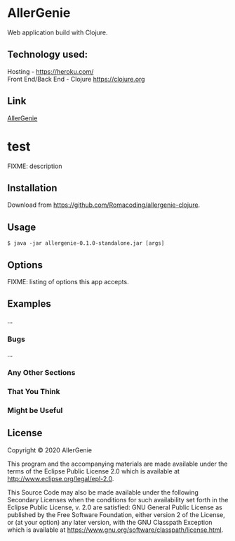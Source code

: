 # AllerGenie

Web application build with Clojure.

## Technology used:

Hosting - https://heroku.com/<br/>
Front End/Back End - Clojure https://clojure.org<br/>

## Link

[AllerGenie](https://clojure-allergenie.herokuapp.com)


# test

FIXME: description

## Installation

Download from https://github.com/Romacoding/allergenie-clojure.

## Usage

    $ java -jar allergenie-0.1.0-standalone.jar [args]

## Options

FIXME: listing of options this app accepts.

## Examples

...

### Bugs

...

### Any Other Sections
### That You Think
### Might be Useful

## License

Copyright © 2020 AllerGenie

This program and the accompanying materials are made available under the
terms of the Eclipse Public License 2.0 which is available at
http://www.eclipse.org/legal/epl-2.0.

This Source Code may also be made available under the following Secondary
Licenses when the conditions for such availability set forth in the Eclipse
Public License, v. 2.0 are satisfied: GNU General Public License as published by
the Free Software Foundation, either version 2 of the License, or (at your
option) any later version, with the GNU Classpath Exception which is available
at https://www.gnu.org/software/classpath/license.html.
